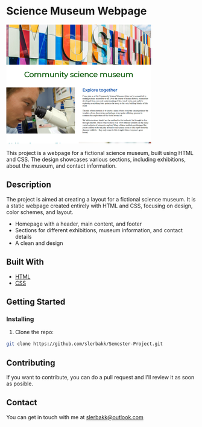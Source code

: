 # **Science Museum Webpage**

![image](https://github.com/slerbakk/Semester-Project/blob/main/images/museum.png)

This project is a webpage for a fictional science museum, built using HTML and CSS. The design showcases various sections, including exhibitions, about the museum, and contact information.

## Description

The project is aimed at creating a layout for a fictional science museum. It is a static webpage created entirely with HTML and CSS, focusing on design, color schemes, and layout.

- Homepage with a header, main content, and footer
- Sections for different exhibitions, museum information, and contact details
- A clean and design

## Built With

- [HTML](https://developer.mozilla.org/en-US/docs/Web/HTML)
- [CSS](https://developer.mozilla.org/en-US/docs/Web/CSS)

## Getting Started

### Installing

1. Clone the repo:

```bash
git clone https://github.com/slerbakk/Semester-Project.git
```

## Contributing

If you want to contribute, you can do a pull request and I'll review it as soon as posible.

## Contact

You can get in touch with me at slerbakk@outlook.com
